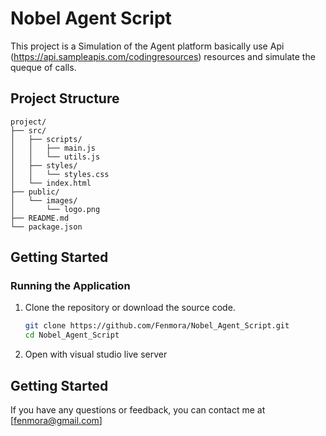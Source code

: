 # Nobel Agent Script

This project is a Simulation of the Agent platform basically use Api (https://api.sampleapis.com/codingresources) resources and simulate the queque of calls.

## Project Structure

```
project/
├── src/
│   ├── scripts/
│   │   ├── main.js
│   │   └── utils.js
│   ├── styles/
│   │   └── styles.css
│   └── index.html
├── public/
│   └── images/
│       └── logo.png
├── README.md
└── package.json
```


## Getting Started

### Running the Application

1. Clone the repository or download the source code.

   ```sh
   git clone https://github.com/Fenmora/Nobel_Agent_Script.git
   cd Nobel_Agent_Script
   ```

2. Open with visual studio live server

## Getting Started
If you have any questions or feedback, you can contact me at [fenmora@gmail.com]

